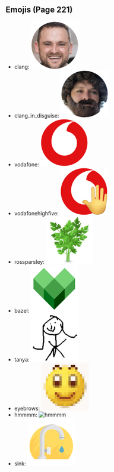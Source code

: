 
## Emojis (Page 221)

* clang: ![clang](output/clang.png)
* clang_in_disguise: ![clang_in_disguise](output/clang_in_disguise.png)
* vodafone: ![vodafone](output/vodafone.png)
* vodafonehighfive: ![vodafonehighfive](output/vodafonehighfive.png)
* rossparsley: ![rossparsley](output/rossparsley.png)
* bazel: ![bazel](output/bazel.png)
* tanya: ![tanya](output/tanya.png)
* eyebrows: ![eyebrows](output/eyebrows.gif)
* hmmmm: ![hmmmm](output/hmmmm)
* sink: ![sink](output/sink.png)

